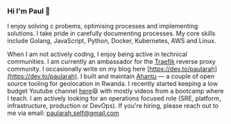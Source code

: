
### Hi I'm Paul 👋
 I enjoy solving c probems, optimising processes and implementing solutions. I take pride in carefully documenting processes. My core skills include Golang, JavaScript, Python, Docker, Kubernetes, AWS and Linux.  

When I am not actively coding, I enjoy being active in technical communities. I am currently an ambassador for the [Traefik](https://traefik.io/) reverse proxy community. I occasionally write on my blog here [https://dev.to/paularah](https://dev.to/paularah). I built and maintain [Ahantu](https://github.com/Ahantu) — a couple of open source tooling for geolocation in Rwanda. I recently started keeping a low budget Youtube channel [here](https://www.youtube.com/channel/UCgLDHwAR153t_Yv2cIi3z0g)😄 with mostly videos from a bootcamp where I teach. I am actively looking for an operations focused role (SRE, platform, infrastructure, production or DevOps). If you're hiring, please reach out to me via email: [paularah.self@gmail.com](mailto:paularah.self@gmail.com) 




